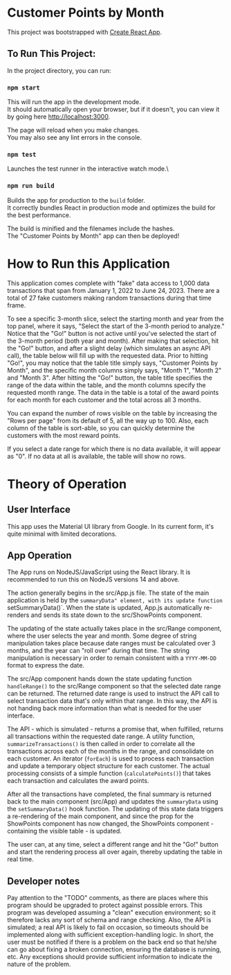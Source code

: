 # Customer Points by Month

This project was bootstrapped with [Create React App](https://github.com/facebook/create-react-app).

## To Run This Project:

In the project directory, you can run:

### `npm start`

This will run the app in the development mode.\
It should automatically open your browser, but if it doesn't, you can view it by going here
[http://localhost:3000](http://localhost:3000).

The page will reload when you make changes.\
You may also see any lint errors in the console.

### `npm test`

Launches the test runner in the interactive watch mode.\

### `npm run build`

Builds the app for production to the `build` folder.\
It correctly bundles React in production mode and optimizes the build for the best performance.

The build is minified and the filenames include the hashes.\
The "Customer Points by Month" app can then be deployed!

# How to Run this Application
This application comes complete with "fake" data access to 1,000 data transactions that span from
January 1, 2022 to June 24, 2023. There are a total of 27 fake customers making random transactions
during that time frame.

To see a specific 3-month slice, select the starting month and year from the top panel, where it says,
"Select the start of the 3-month period to analyze." Notice that the "Go!" button is not active until
you've selected the start of the 3-month period (both year and month). After making that selection, hit
the "Go!" button, and after a slight delay (which simulates an async API call), the table below will
fill up with the requested data. Prior to hitting "Go!", you may notice that the table title simply says, 
"Customer Points by Month", and the specific month columns simply says, "Month 1", "Month 2" and
"Month 3". After hitting the "Go!" button, the table title specifies the range of the data within the
table, and the month columns specify the requested month range. The data in the table is a total of
the award points for each month for each customer and the total across all 3 months.

You can expand the number of rows visible on the table by increasing the "Rows per page" from its
default of 5, all the way up to 100. Also, each column of the table is sort-able, so you can quickly
determine the customers with the most reward points.

If you select a date range for which there is no data available, it will appear as "0". If no data at
all is available, the table will show no rows.

# Theory of Operation
## User Interface
This app uses the Material UI library from Google. In its current form, it's quite minimal
with limited decorations.

## App Operation
The App runs on NodeJS/JavaScript using the React library. It is recommended to run this on
NodeJS versions 14 and above.

The action generally begins in the src/App.js file. The state of the main application is held by the
`summaryData" element, with its update function `setSummaryData()`. When the state is updated, App.js
automatically re-renders and sends its state down to the src/ShowPoints component.

The updating of the state actually takes place in the src/Range component, where the user selects the
year and month. Some degree of string manipulation takes place because date ranges must be calculated
over 3 months, and the year can "roll over" during that time. The string manipulation is necessary in order
to remain consistent with a `YYYY-MM-DD` format to express the date.

The src/App component hands down the state updating function `handleRange()` to the src/Range component
so that the selected date range can be returned. The returned date range is used to instruct the API call
to select transaction data that's only within that range. In this way, the API is not handing back more
information than what is needed for the user interface.

The API - which is simulated - returns a promise that, when fulfilled, returns all transactions within the
requested date range. A utility function, `summarizeTransactions()` is then called in order to correlate all
the transactions across each of the months in the range, and consolidate on each customer. An iterator (`forEach`)
is used to process each transaction and update a temporary object structure for each customer. The actual
processing consists of a simple function (`calculatePoints()`) that takes each transaction and calculates
the award points.

After all the transactions have completed, the final summary is returned back to the main component (src/App)
and updates the `summaryData` using the `setSummaryData()` hook function. The updating of this state data
triggers a re-rendering of the main component, and since the prop for the ShowPoints component has now changed,
the ShowPoints component - containing the visible table - is updated.

The user can, at any time, select a different range and hit the "Go!" button and start the rendering
process all over again, thereby updating the table in real time.

## Developer notes
Pay attention to the "TODO" comments, as there are places where this program should be upgraded to protect
against possible errors. This program was developed assuming a "clean" execution environment; so it therefore
lacks any sort of schema and range checking. Also, the API is simulated; a real API is likely to fail on occasion,
so timeouts should be implemented along with sufficient exception-handling logic. In short, the user must be
notified if there is a problem on the back end so that he/she can go about fixing a broken connection, ensuring
the database is running, etc. Any exceptions should provide sufficient information to indicate the nature of
the problem.
